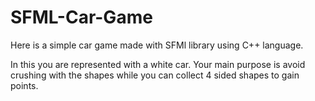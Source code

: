 # SFML-Car-Game

Here is a simple car game made with SFMl library using C++ language.

In this you are represented with a white car. 
Your main purpose is avoid crushing with the shapes while you can collect  4 sided shapes to gain points.

